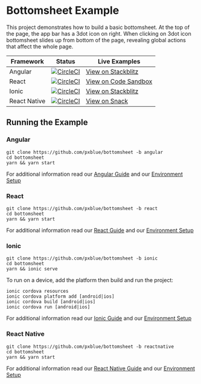# Bottomsheet Example
This project demonstrates how to build a basic bottomsheet. At the top of the page, the app bar has a 3dot icon on right. When clicking on 3dot icon bottomsheet slides up from bottom of the page, revealing global actions that affect the whole page.

| Framework           | Status       | Live Examples  |
| ---------------- |--------------|------------------|
| Angular | [![CircleCI](https://circleci.com/gh/pxblue/bottomsheet/tree/angular.svg?style=shield)](https://circleci.com/gh/pxblue/bottomsheet/tree/angular) | [View on Stackblitz](https://stackblitz.com/github/pxblue/bottomsheet/tree/angular)
| React | [![CircleCI](https://circleci.com/gh/pxblue/bottomsheet/tree/react.svg?style=shield)](https://circleci.com/gh/pxblue/bottomsheet/tree/react) | [View on Code Sandbox](https://codesandbox.io/s/github/pxblue/bottomsheet/tree/react)
| Ionic | [![CircleCI](https://circleci.com/gh/pxblue/bottomsheet/tree/ionic.svg?style=shield)](https://circleci.com/gh/pxblue/bottomsheet/tree/ionic) | [View on Stackblitz](https://stackblitz.com/github/pxblue/bottomsheet/tree/ionic)
| React Native | [![CircleCI](https://circleci.com/gh/pxblue/bottomsheet/tree/reactnative.svg?style=shield)](https://circleci.com/gh/pxblue/bottomsheet/tree/reactnative) | [View on Snack](https://snack.expo.io/@git/github.com/pxblue/bottomsheet@reactnative?preview=true&platform=ios)

## Running the Example
### Angular
```
git clone https://github.com/pxblue/bottomsheet -b angular
cd bottomsheet
yarn && yarn start
```
For additional information read our [Angular Guide](https://pxblue.github.io/development/frameworks-web/angular) and our [Environment Setup](https://pxblue.github.io/development/environment)

### React
```
git clone https://github.com/pxblue/bottomsheet -b react
cd bottomsheet
yarn && yarn start
```
For additional information read our [React Guide](https://pxblue.github.io/development/frameworks-web/react) and our [Environment Setup](https://pxblue.github.io/development/environment)

### Ionic
```
git clone https://github.com/pxblue/bottomsheet -b ionic
cd bottomsheet
yarn && ionic serve
```
To run on a device, add the platform then build and run the project:
```
ionic cordova resources
ionic cordova platform add [android|ios]
ionic cordova build [android|ios]
ionic cordova run [android|ios]
```
For additional information read our [Ionic Guide](https://pxblue.github.io/development/frameworks-mobile/ionic) and our [Environment Setup](https://pxblue.github.io/development/environment)

### React Native

```
git clone https://github.com/pxblue/bottomsheet -b reactnative
cd bottomsheet
yarn && yarn start
```
For additional information read our [React Native Guide](https://pxblue.github.io/development/frameworks-mobile/react-native) and our [Environment Setup](https://pxblue.github.io/development/environment)
